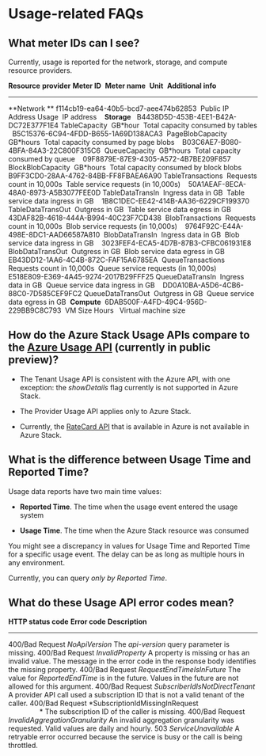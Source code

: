 Usage-related FAQs
==================

What meter IDs can I see?
-------------------------

Currently, usage is reported for the network, storage, and compute
resource providers.

  **Resource** **provider**   **Meter ID**                            **Meter name**             **Unit**                     **Additional info** 
  --------------------------- --------------------------------------- -------------------------- ---------------------------- -----------------------------------------
  **Network **                f114cb19-ea64-40b5-bcd7-aee474b62853    Public IP Address Usage    IP address                    
  **Storage**                  B4438D5D-453B-4EE1-B42A-DC72E377F1E4   TableCapacity              GB\*hour                     Total capacity consumed by tables
                              B5C15376-6C94-4FDD-B655-1A69D138ACA3    PageBlobCapacity           GB\*hours                    Total capacity consumed by page blobs 
                              B03C6AE7-B080-4BFA-84A3-22C800F315C6    QueueCapacity              GB\*hours                    Total capacity consumed by queue 
                              09F8879E-87E9-4305-A572-4B7BE209F857    BlockBlobCapacity          GB\*hours                    Total capacity consumed by block blobs 
                              B9FF3CD0-28AA-4762-84BB-FF8FBAEA6A90    TableTransactions          Requests count in 10,000s    Table service requests (in 10,000s) 
                              50A1AEAF-8ECA-48A0-8973-A5B3077FEE0D    TableDataTransIn           Ingress data in GB           Table service data ingress in GB 
                              1B8C1DEC-EE42-414B-AA36-6229CF199370    TableDataTransOut          Outgress in GB               Table service data egress in GB 
                              43DAF82B-4618-444A-B994-40C23F7CD438    BlobTransactions           Requests count in 10,000s    Blob service requests (in 10,000s) 
                              9764F92C-E44A-498E-8DC1-AAD66587A810    BlobDataTransIn            Ingress data in GB           Blob service data ingress in GB 
                              3023FEF4-ECA5-4D7B-87B3-CFBC061931E8    BlobDataTransOut           Outgress in GB               Blob service data egress in GB 
                              EB43DD12-1AA6-4C4B-872C-FAF15A6785EA    QueueTransactions          Requests count in 10,000s    Queue service requests (in 10,000s) 
                              E518E809-E369-4A45-9274-2017B29FFF25    QueueDataTransIn           Ingress data in GB           Queue service data ingress in GB 
                              DD0A10BA-A5D6-4CB6-88C0-7D585CEF9FC2    QueueDataTransOut          Outgress in GB               Queue service data egress in GB 
  **Compute**                 6DAB500F-A4FD-49C4-956D-229BB9C8C793     VM Size Hours                                          Virtual machine size 

#### 

How do the Azure Stack Usage APIs compare to the [Azure Usage API](https://msdn.microsoft.com/library/azure/1ea5b323-54bb-423d-916f-190de96c6a3c) (currently in public preview)?
--------------------------------------------------------------------------------------------------------------------------------------------------------------------------------

-   The Tenant Usage API is consistent with the Azure API, with one
    exception: the *showDetails* flag currently is not supported in
    Azure Stack.

-   The Provider Usage API applies only to Azure Stack.

-   Currently, the [RateCard
    API](https://msdn.microsoft.com/en-us/library/azure/mt219004.aspx)
    that is available in Azure is not available in Azure Stack.

What is the difference between Usage Time and Reported Time?
------------------------------------------------------------

Usage data reports have two main time values:

-   **Reported Time**. The time when the usage event entered the usage
    system

-   **Usage Time**. The time when the Azure Stack resource was consumed

You might see a discrepancy in values for Usage Time and Reported Time
for a specific usage event. The delay can be as long as multiple hours
in any environment.

Currently, you can query *only by Reported Time*.

What do these Usage API error codes mean?
-----------------------------------------

  **HTTP status code**   **Error code**                                                     **Description**
  ---------------------- ------------------------------------------------------------------ ------------------------------------------------------------------------------------------------------------------------------------
  400/Bad Request        *NoApiVersion*                                                     The *api-version* query parameter is missing.
  400/Bad Request        *InvalidProperty*                                                  A property is missing or has an invalid value. The message in the error code in the response body identifies the missing property.
  400/Bad Request        *RequestEndTimeIsInFuture*                                         The value for *ReportedEndTime* is in the future. Values in the future are not allowed for this argument.
  400/Bad Request        *SubscriberIdIsNotDirectTenant*                                    A provider API call used a subscription ID that is not a valid tenant of the caller.
  400/Bad Request        *SubscriptionIdMissingInRequest                                *   The subscription ID of the caller is missing.
  400/Bad Request        *InvalidAggregationGranularity*                                    An invalid aggregation granularity was requested. Valid values are daily and hourly.
  503                    *ServiceUnavailable*                                               A retryable error occurred because the service is busy or the call is being throttled.
